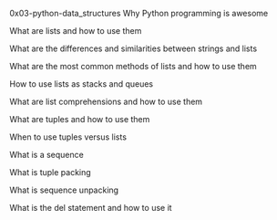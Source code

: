 0x03-python-data_structures
Why Python programming is awesome



What are lists and how to use them



What are the differences and similarities between strings and lists



What are the most common methods of lists and how to use them



How to use lists as stacks and queues



What are list comprehensions and how to use them



What are tuples and how to use them



When to use tuples versus lists



What is a sequence



What is tuple packing



What is sequence unpacking



What is the del statement and how to use it
